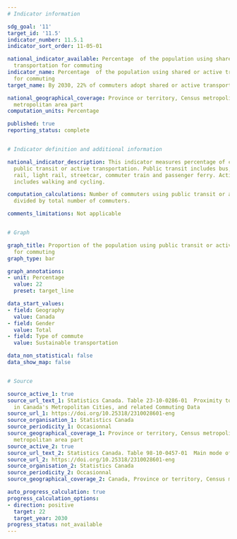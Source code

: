 ```yaml
---
# Indicator information

sdg_goal: '11'
target_id: '11.5'
indicator_number: 11.5.1
indicator_sort_order: 11-05-01

national_indicator_available: Percentage  of the population using shared or active
  transportation for commuting
indicator_name: Percentage  of the population using shared or active transportation
  for commuting
target_name: By 2030, 22% of commuters adopt shared or active transportation

national_geographical_coverage: Province or territory, Census metropolitan area, Census
  metropolitan area part
computation_units: Percentage

published: true
reporting_status: complete


# Indicator definition and additional information

national_indicator_description: This indicator measures percentage of commuters using
  public transit or active transportation. Public transit includes bus, subway, elevated
  rail, light rail, streetcar, commuter train and passenger ferry. Active transport
  includes walking and cycling.

computation_calculations: Number of commuters using public transit or active transportation
  divided by total number of commuters.

comments_limitations: Not applicable


# Graph

graph_title: Proportion of the population using public transit or active transportation
  for commuting
graph_type: bar

graph_annotations:
- unit: Percentage
  value: 22
  preset: target_line

data_start_values:
- field: Geography
  value: Canada
- field: Gender
  value: Total
- field: Type of commute
  value: Sustainable transportation

data_non_statistical: false
data_show_map: false


# Source

source_active_1: true
source_url_text_1: Statistics Canada. Table 23-10-0286-01  Proximity to Public Transportation
  in Canada's Metropolitan Cities, and related Commuting Data
source_url_1: https://doi.org/10.25318/2310028601-eng
source_organisation_1: Statistics Canada
source_periodicity_1: Occasionnal
source_geographical_coverage_1: Province or territory, Census metropolitan area, Census
  metropolitan area part
source_active_2: true
source_url_text_2: Statistics Canada. Table 98-10-0457-01  Main mode of commuting by commuting duration, time leaving for work, age and gender: Canada, provinces and territories, census metropolitan areas and census agglomerations part
source_url_2: https://doi.org/10.25318/2310028601-eng
source_organisation_2: Statistics Canada
source_periodicity_2: Occasionnal
source_geographical_coverage_2: Canada, Province or territory, Census metropolitan area, Census agglomeration, Census metropolitan area part, Census agglomeration part 

auto_progress_calculation: true
progress_calculation_options:
- direction: positive
  target: 22
  target_year: 2030
progress_status: not_available
---
```

